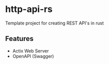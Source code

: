 http-api-rs
====

Template project for creating REST API's in rust

## Features

- Actix Web Server
- OpenAPI (Swagger)
